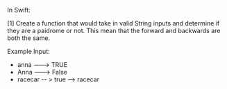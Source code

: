 
In Swift:  

[1] 
Create a function that would take in valid String inputs and determine if they are a paidrome or not.  This mean that the forward and backwards are both the same.

Example Input:  
 - anna --->  TRUE
 - Anna  ---> False
 - racecar -- > true  --> racecar 
